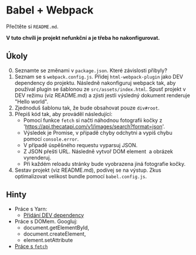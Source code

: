 # Babel + Webpack

Přečtěte si `README.md`.

**V tuto chvíli je projekt nefunkční a je třeba ho nakonfigurovat.**

## Úkoly

0. Seznamte se změnami v `package.json`. Které závislosti přibyly?
1. Seznam se s `webpack.config.js`. Přidej `html-webpack-plugin` jako DEV dependency do projektu. Následně nakonfiguruj webpack tak, aby používal plugin se šablonou ze `src/assets/index.html`. Spusť projekt v DEV režimu (viz README.md) a zjisti jestli výsledný dokument renderuje "Hello world".
2. Zjednoduš šablonu tak, že bude obsahovat pouze `div#root`.
3. Přepiš kód tak, aby prováděl následující:
	- Pomocí funkce `fetch` si načti náhodnou fotografii kočky z 'https://api.thecatapi.com/v1/images/search?format=json'.
	- Výsledek je Promise, v případě chyby odchytni a vypiš chybu pomocí `console.error`.
	- V případě úspěšného requestu vyparsuj JSON.
	- Z JSON přešti URL. Následně vytvoř DOM element <img> a obrázek vyrenderuj.
	- Při každém reloadu stránky bude vyobrazena jiná fotografie kočky.
4. Sestav projekt (viz README.md), podívej se na výstup. Zkus optimalizovat velikost bundle pomocí `babel.config.js`.


## Hinty

- Práce s Yarn:
	- [Přídání DEV dependency](https://yarnpkg.com/lang/en/docs/cli/add/#toc-yarn-add-dev-d)
- Práce s DOMem. Googluj:
	- document.getElementById,
	- document.createElement,
	- element.setAttribute
- [Práce s `fetch`](https://developer.mozilla.org/en-US/docs/Web/API/Fetch_API/Using_Fetch)